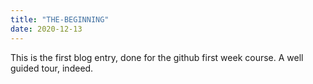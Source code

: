```yaml
---
title: "THE-BEGINNING"
date: 2020-12-13
---
```


This is the first blog entry, done for the github first week course.
A well guided tour, indeed.
